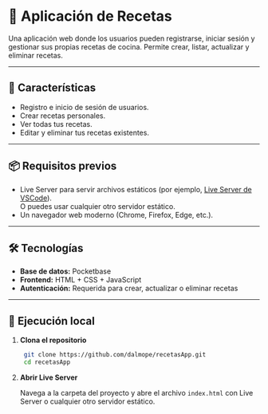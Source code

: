 # 📖 Aplicación de Recetas

Una aplicación web donde los usuarios pueden registrarse, iniciar sesión y gestionar sus propias recetas de cocina. Permite crear, listar, actualizar y eliminar recetas.

---

## 🚀 Características

- Registro e inicio de sesión de usuarios.
- Crear recetas personales.
- Ver todas tus recetas.
- Editar y eliminar tus recetas existentes.

---

## 📦 Requisitos previos

- Live Server para servir archivos estáticos (por ejemplo, [Live Server de VSCode](https://marketplace.visualstudio.com/items?itemName=ritwickdey.LiveServer)).  
  O puedes usar cualquier otro servidor estático.
- Un navegador web moderno (Chrome, Firefox, Edge, etc.).

---

## 🛠️ Tecnologías

- **Base de datos:** Pocketbase  
- **Frontend:** HTML + CSS + JavaScript  
- **Autenticación:** Requerida para crear, actualizar o eliminar recetas

---

## 🔧 Ejecución local

1. **Clona el repositorio**

   ```bash
    git clone https://github.com/dalmope/recetasApp.git
    cd recetasApp
    ```
2. **Abrir Live Server**

   Navega a la carpeta del proyecto y abre el archivo `index.html` con Live Server o cualquier otro servidor estático.
